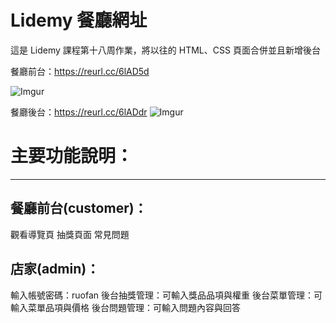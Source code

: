 # Lidemy 餐廳網址
這是 Lidemy 課程第十八周作業，將以往的 HTML、CSS 頁面合併並且新增後台

餐廳前台：https://reurl.cc/6lAD5d

![Imgur](https://i.imgur.com/LDT40W5.png)

餐廳後台：https://reurl.cc/6lADdr
![Imgur](https://i.imgur.com/zejlnLf.png)

# 主要功能說明：
---
## 餐廳前台(customer)：
觀看導覽頁
抽獎頁面
常見問題

## 店家(admin)：
輸入帳號密碼：ruofan
後台抽獎管理：可輸入獎品品項與權重
後台菜單管理：可輸入菜單品項與價格
後台問題管理：可輸入問題內容與回答
